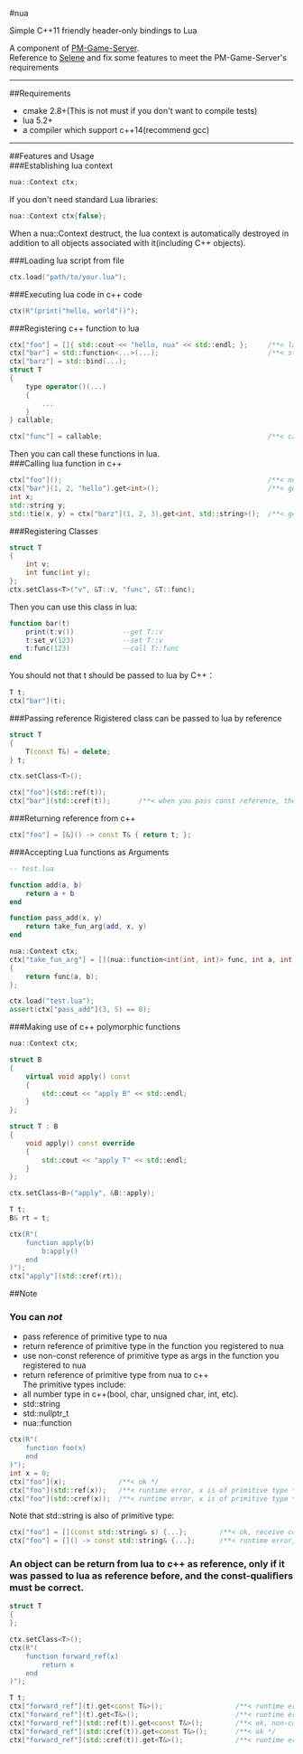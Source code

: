 #nua

Simple C++11 friendly header-only bindings to Lua  

A component of [PM-Game-Server](https://github.com/lucklove/PM-Game-Server).   
Reference to [Selene](https://github.com/jeremyong/Selene) and fix some features to meet the PM-Game-Server's requirements   

---

##Requirements
- cmake 2.8+(This is not must if you don't want to compile tests)  
- lua 5.2+
- a compiler which support c++14(recommend gcc)  

---

##Features and Usage  
###Establishing lua context  
```c++
nua::Context ctx;
```
If you don't need standard Lua libraries:  
```c++
nua::Context ctx{false};
```
When a nua::Context destruct, the lua context is automatically destroyed in addition to all objects associated with it(including C++ objects). 

###Loading lua script from file  
```c++
ctx.load("path/to/your.lua");
```

###Executing lua code in c++ code    
```c++
ctx(R"(print("hello, world"))");
```

###Registering c++ function to lua  
``` c++
ctx["foo"] = []{ std::cout << "hello, nua" << std::endl; };     /**< lambda */
ctx["bar"] = std::function<...>(...);                           /**< stl function */
ctx["barz"] = std::bind(...);                                    
struct T
{
    type operator()(...)
    {
        ...
    }
} callable;

ctx["func"] = callable;                                         /**< callable object */
```  
Then you can call these functions in lua.    
###Calling lua function in c++  
```c++
ctx["foo"]();                                                   /**< no return, no parameter */
ctx["bar"](1, 2, "hello").get<int>();                           /**< get return value with type of int */
int x;
std::string y;
std::tie(x, y) = ctx["barz"](1, 2, 3).get<int, std::string>();  /**< get more than one return value */
```

###Registering Classes  
```c++
struct T
{
    int v;
    int func(int y);
};
ctx.setClass<T>("v", &T::v, "func", &T::func);
```
Then you can use this class in lua:
```lua
function bar(t)
    print(t:v())            --get T::v
    t:set_v(123)            --set T::v
    t:func(123)             --call T::func
end
```
You should not that t should be passed to lua by C++：  
```c++
T t;
ctx["bar"](t);
```

###Passing reference
Rigistered class can be passed to lua by reference  
```c++
struct T
{
    T(const T&) = delete;
} t;

ctx.setClass<T>();

ctx["foo"](std::ref(t));
ctx["bar"](std::cref(t));       /**< when you pass const reference, the set_xxx functions will be omited as well as non-const member function */
```

###Returning reference from c++  
```c++
ctx["foo"] = [&]() -> const T& { return t; };
```

###Accepting Lua functions as Arguments  
```lua
-- test.lua

function add(a, b)
    return a + b 
end

function pass_add(x, y)
    return take_fun_arg(add, x, y)
end
```

```c++
nua::Context ctx;
ctx["take_fun_arg"] = [](nua::function<int(int, int)> func, int a, int b)
{
    return func(a, b); 
};

ctx.load("test.lua");
assert(ctx["pass_add"](3, 5) == 8);
```

###Making use of c++ polymorphic functions  
```c++
nua::Context ctx;

struct B
{
    virtual void apply() const
    {
        std::cout << "apply B" << std::endl;
    }
};

struct T : B
{
    void apply() const override
    {
        std::cout << "apply T" << std::endl;
    }
};

ctx.setClass<B>("apply", &B::apply);

T t;
B& rt = t;

ctx(R"(
    function apply(b)
        b:apply()
    end
)");
ctx["apply"](std::cref(rt));
```

##Note
### You can *not* 
- pass reference of primitive type to nua
- return reference of primitive type in the function you registered to nua
- use non-const reference of primitive type as args in the function you registered to nua
- return reference of primitive type from nua to c++  
The primitive types include:
- all number type in c++(bool, char, unsigned char, int, etc).
- std::string
- std::nullptr_t
- nua::function
```c++
ctx(R"(
    function foo(x)
    end 
)");
int x = 0;
ctx["foo"](x);             /**< ok */  
ctx["foo"](std::ref(x));   /**< runtime error, x is of primitive type */  
ctx["foo"](std::cref(x));  /**< runtime error, x is of primitive type */  
```

Note that std::string is also of primitive type:
```c++
ctx["foo"] = [](const std::string& s) {...};        /**< ok, receive const reference of primitive type */  
ctx["foo"] = []() -> const std::string& {...};      /**< runtime error, return reference of primitive type */  
```
### An object can be return from lua to c++ as reference, only if it was passed to lua as reference before, and the const-qualiﬁers must be correct.
```c++
struct T
{
};

ctx.setClass<T>();
ctx(R"(
    function forward_ref(x)
        return x
    end
)");

T t;
ctx["forward_ref"](t).get<const T&>();                  /**< runtime error, expect a reference of a non-reference object */
ctx["forward_ref"](t).get<T&>();                        /**< runtime error, expect a reference of a non-reference object */
ctx["forward_ref"](std::ref(t)).get<const T&>();        /**< ok, non-const reference can be translate to its' const version */
ctx["forward_ref"](std::cref(t)).get<const T&>();       /**< ok */
ctx["forward_ref"](std::cref(t)).get<T&>();             /**< runtime error, const reference can't be translate to non-const one */
```
